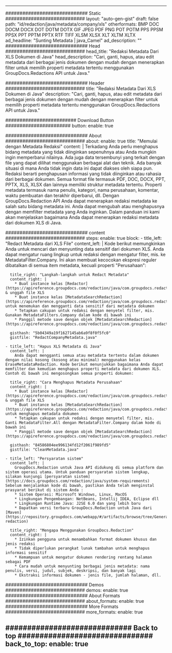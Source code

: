 
---
############################# Static ############################
layout: "auto-gen-gist" 
draft: false
path: "id/redaction/java/metadata/company/xls"
otherformats: BMP DOC DOCM DOCX DOT DOTM DOTX GIF JPEG PDF PNG POT POTM PPS PPSM PPSX PPT PPTM PPTX RTF TIFF XLSM XLSX XLT XLTM XLTX  
ad_headline: "Sunting Metadata | java_Camel"
ad_description: ""
############################# Head ############################
head_title: "Redaksi Metadata Dari XLS Dokumen di Java"
head_description: "Cari, ganti, hapus, atau edit metadata dari berbagai jenis dokumen dengan mudah dengan menerapkan filter untuk memilih properti metadata tertentu menggunakan GroupDocs.Redactions API untuk Java."

############################# Header ############################
title: "Redaksi Metadata Dari XLS Dokumen di Java"
description: "Cari, ganti, hapus, atau edit metadata dari berbagai jenis dokumen dengan mudah dengan menerapkan filter untuk memilih properti metadata tertentu menggunakan GroupDocs.Redactions API untuk Java."

######################### Download Button #######################
button:
    enable: true

############################# About ############################
about:
    enable: true
    title: "Memulai dengan Metadata Redaksi"
    content: |
        Terkadang Anda perlu menghapus bidang metadata yang tidak diinginkan sepenuhnya atau Anda mungkin ingin memperbarui nilainya. Ada juga data tersembunyi yang terkait dengan file yang dapat dilihat menggunakan berbagai alat dan teknik. Ada banyak situasi di mana Anda tidak ingin data ini dapat diakses oleh siapa pun. Redaksi berarti penghapusan informasi yang tidak diinginkan atau rahasia dari berbagai dokumen. Semua format file termasuk PDF, DOC, DOCX, PPT, PPTX, XLS, XLSX dan lainnya memiliki struktur metadata tertentu. Properti metadata termasuk nama penulis, kategori, nama perusahaan, komentar, waktu pembuatan dan terakhir diperbarui, dll. Dengan GroupDocs.Redaction API Anda dapat menerapkan redaksi metadata ke salah satu bidang metadata ini. Anda dapat mengubah atau menghapusnya dengan memfilter metadata yang Anda inginkan. Dalam panduan ini kami akan menjelaskan bagaimana Anda dapat menerapkan redaksi metadata dari dokumen XLS di Java.

############################# content ############################
steps:
    enable: true
    block:
    - title_left: "Redact Metadata dari XLS File"
      content_left: |
        Kode berikut memungkinkan Anda untuk mencari dan menyunting data sensitif dari dokumen XLS. Anda dapat mengatur ruang lingkup untuk redaksi dengan mengatur filter, mis. ke MetadataFilter.Company. Ini akan membuat kecocokan ekspresi reguler dibatalkan di semua item metadata, kecuali properti "Perusahaan": 

      title_right: "Langkah-langkah untuk Redact Metadata"
      content_right: |
        * Buat instance kelas [Redactor](https://apireference.groupdocs.com/redaction/java/com.groupdocs.redaction/Redactor) & unggah file XLS
        * Buat instance kelas [MetadataSearchRedaction](https://apireference.groupdocs.com/redaction/java/com.groupdocs.redaction.redactions/MetadataSearchRedaction) untuk menemukan dan mengganti data sensitif dari metadata dokumen
        * Tetapkan cakupan untuk redaksi dengan menyetel filter, mis. Gunakan MetadataFilters.Company dalam kode di bawah ini
        * Panggil metode save dengan objek [MetadataSearchRedaction](https://apireference.groupdocs.com/redaction/java/com.groupdocs.redaction.redactions/MetadataSearchRedaction) 

      gisthash: "5b04349a19f1627145ab6a9f8f0f5fc0"
      gistfile: "RedactCompanyMetadata.java"
      
    - title_left: "Hapus XLS Metadata di Java"
      content_left: |
        Anda dapat mengganti semua atau metadata tertentu dalam dokumen dengan nilai kosong (kosong atau minimal) menggunakan kelas EraseMetadataRedaction. Kode berikut menunjukkan bagaimana Anda dapat memfilter dan kemudian menghapus properti metadata dari dokumen XLS. Contoh di bawah ini mengosongkan semua properti dokumen: 
        
      title_right: "Cara Menghapus Metadata Perusahaan"
      content_right: |
        * Buat instance kelas [Redactor](https://apireference.groupdocs.com/redaction/java/com.groupdocs.redaction/Redactor) & unggah file XLS
        * Buat instance kelas [MetadataSearchRedaction](https://apireference.groupdocs.com/redaction/java/com.groupdocs.redaction.redactions/MetadataSearchRedaction) untuk menghapus metadata dokumen
        * Tetapkan cakupan untuk redaksi dengan menyetel filter, mis. Ganti MetadataFilter.All dengan MetadataFilter.Company dalam kode di bawah ini
        * Panggil metode save dengan objek [MetadataSearchRedaction](https://apireference.groupdocs.com/redaction/java/com.groupdocs.redaction.redactions/MetadataSearchRedaction) 
        
      gisthash: "84586804ee996134fd12f2061f989fd5"
      gistfile: "CleanMetadata.java"

    - title_left: "Persyaratan sistem"
      content_left: |
        GroupDocs.Redaction untuk Java API didukung di semua platform dan sistem operasi utama. Untuk panduan persyaratan sistem lengkap, silakan kunjungi [persyaratan sistem](https://docs.groupdocs.com/redaction/java/system-requirements) Sebelum menjalankan kode di bawah, pastikan Anda telah menginstal prasyarat berikut di sistem Anda :
        * Sistem Operasi: Microsoft Windows, Linux, MacOS
        * Lingkungan Pengembangan: NetBeans, Intellij IDEA, Eclipse dll
        * Lingkungan Runtime Java: J2SE 6.0 dan yang lebih baru
        * Dapatkan versi terbaru GroupDocs.Redaction untuk Java dari [Maven](https://repository.groupdocs.com/webapp/#/artifacts/browse/tree/General/repo/com/groupdocs/groupdocs-redaction)
        
      title_right: "Mengapa Menggunakan GroupDocs.Redaction"
      content_right: |
        * Izinkan pengguna untuk menambahkan format dokumen khusus dan jenis redaksi
        * Tidak diperlukan perangkat lunak tambahan untuk menghapus informasi sensitif
        * Kemampuan untuk mengatur dokumen rendering rentang halaman sebagai PDF
        * Cara mudah untuk menyunting berbagai jenis metadata: nama penulis, versi, judul, subjek, deskripsi, dan banyak lagi
        * Ekstraksi informasi dokumen - jenis file, jumlah halaman, dll.
        

############################# Demos ############################
demos:
    enable: true
############################# About Formats ############################
about_formats:
    enable: true
############################# More Formats ############################
more_formats:
    enable: true

############################# Back to top ###############################
back_to_top:
    enable: true
---